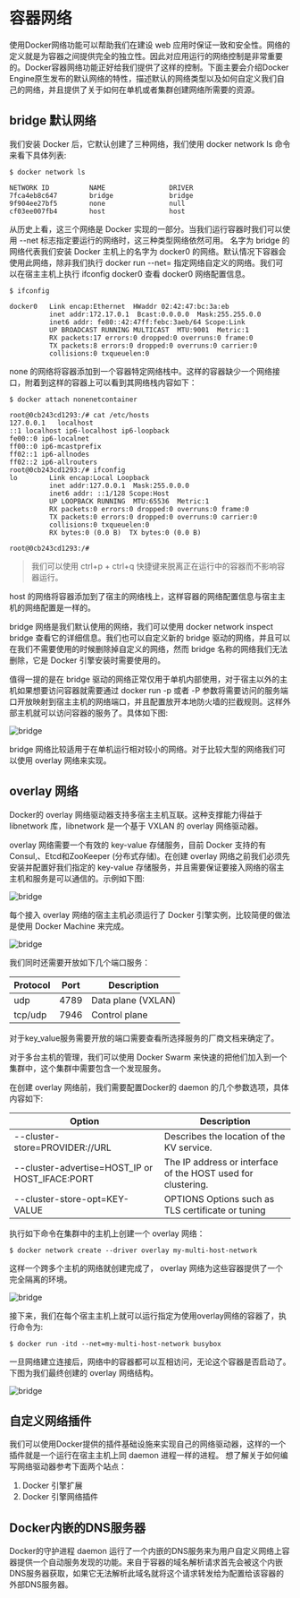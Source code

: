 # 容器网络
使用Docker网络功能可以帮助我们在建设 web 应用时保证一致和安全性。网络的定义就是为容器之间提供完全的独立性。因此对应用运行的网络控制是非常重要的。Docker容器网络功能正好给我们提供了这样的控制。下面主要会介绍Docker Engine原生发布的默认网络的特性，描述默认的网络类型以及如何自定义我们自己的网络，并且提供了关于如何在单机或者集群创建网络所需要的资源。

## bridge 默认网络

我们安装 Docker 后，它默认创建了三种网络，我们使用 docker network ls 命令来看下具体列表: 

```
$ docker network ls

NETWORK ID          NAME                DRIVER
7fca4eb8c647        bridge              bridge
9f904ee27bf5        none                null
cf03ee007fb4        host                host
```

从历史上看，这三个网络是 Docker 实现的一部分。当我们运行容器时我们可以使用 --net 标志指定要运行的网络时，这三种类型网络依然可用。 
名字为 bridge 的网络代表我们安装 Docker 主机上的名字为 docker0 的网络。默认情况下容器会使用此网络，除非我们执行 docker run --net=<NETWORK> 指定网络自定义的网络。我们可以在宿主主机上执行 ifconfig docker0 查看 docker0 网络配置信息。 

```
$ ifconfig

docker0   Link encap:Ethernet  HWaddr 02:42:47:bc:3a:eb
          inet addr:172.17.0.1  Bcast:0.0.0.0  Mask:255.255.0.0
          inet6 addr: fe80::42:47ff:febc:3aeb/64 Scope:Link
          UP BROADCAST RUNNING MULTICAST  MTU:9001  Metric:1
          RX packets:17 errors:0 dropped:0 overruns:0 frame:0
          TX packets:8 errors:0 dropped:0 overruns:0 carrier:0
          collisions:0 txqueuelen:0
```

none 的网络将容器添加到一个容器特定网络栈中。这样的容器缺少一个网络接口，附着到这样的容器上可以看到其网络栈内容如下： 

```
$ docker attach nonenetcontainer

root@0cb243cd1293:/# cat /etc/hosts
127.0.0.1	localhost
::1	localhost ip6-localhost ip6-loopback
fe00::0	ip6-localnet
ff00::0	ip6-mcastprefix
ff02::1	ip6-allnodes
ff02::2	ip6-allrouters
root@0cb243cd1293:/# ifconfig
lo        Link encap:Local Loopback
          inet addr:127.0.0.1  Mask:255.0.0.0
          inet6 addr: ::1/128 Scope:Host
          UP LOOPBACK RUNNING  MTU:65536  Metric:1
          RX packets:0 errors:0 dropped:0 overruns:0 frame:0
          TX packets:0 errors:0 dropped:0 overruns:0 carrier:0
          collisions:0 txqueuelen:0
          RX bytes:0 (0.0 B)  TX bytes:0 (0.0 B)

root@0cb243cd1293:/#
```

> 我们可以使用 ctrl+p + ctrl+q 快捷键来脱离正在运行中的容器而不影响容器运行。 

host 的网络将容器添加到了宿主的网络栈上，这样容器的网络配置信息与宿主主机的网络配置是一样的。 

bridge 网络是我们默认使用的网络，我们可以使用 docker network inspect bridge 查看它的详细信息。我们也可以自定义新的 bridge 驱动的网络，并且可以在我们不需要使用的时候删除掉自定义的网络，然而 bridge 名称的网络我们无法删除，它是 Docker 引擎安装时需要使用的。

值得一提的是在 bridge 驱动的网络正常仅用于单机内部使用，对于宿主以外的主机如果想要访问容器就需要通过 docker run -p 或者 -P 参数将需要访问的服务端口开放映射到宿主主机的网络端口，并且配置放开本地防火墙的拦截规则。这样外部主机就可以访问容器的服务了。具体如下图: 

![bridge](../assets/bridge.png)
  
bridge 网络比较适用于在单机运行相对较小的网络。对于比较大型的网络我们可以使用 overlay 网络来实现。

## overlay 网络 

Docker的 overlay 网络驱动器支持多宿主主机互联。这种支撑能力得益于 libnetwork 库，libnetwork 是一个基于 VXLAN 的 overlay 网络驱动器。

overlay 网络需要一个有效的 key-value 存储服务，目前 Docker 支持的有 Consul,、Etcd和ZooKeeper (分布式存储)。在创建 overlay 网络之前我们必须先安装并配置好我们指定的 key-value 存储服务，并且需要保证要接入网络的宿主主机和服务是可以通信的。示例如下图: 

![bridge](../assets/overlay_1.png)  

每个接入 overlay 网络的宿主主机必须运行了 Docker 引擎实例，比较简便的做法是使用 Docker Machine 来完成。 
  
![bridge](../assets/overlay_2.png)  

我们同时还需要开放如下几个端口服务：

Protocol | Port | Description
------------ | ------------- | -------------
udp  |  4789 | Data plane (VXLAN)
tcp/udp | 7946 | Control plane

对于key_value服务需要开放的端口需要查看所选择服务的厂商文档来确定了。

对于多台主机的管理，我们可以使用 Docker Swarm 来快速的把他们加入到一个集群中，这个集群中需要包含一个发现服务。
 
在创建 overlay 网络前，我们需要配置Docker的 daemon 的几个参数选项，具体内容如下: 

Option | Description
------------ | ------------- 
--cluster-store=PROVIDER://URL | Describes the location of the KV service.
--cluster-advertise=HOST_IP or HOST_IFACE:PORT | The IP address or interface of the HOST used for clustering.
--cluster-store-opt=KEY-VALUE | OPTIONS	Options such as TLS certificate or tuning 


执行如下命令在集群中的主机上创建一个 overlay 网络：

``` 
$ docker network create --driver overlay my-multi-host-network
```

这样一个跨多个主机的网络就创建完成了， overlay 网络为这些容器提供了一个完全隔离的环境。 
  
![bridge](../assets/overlay_3.png)  

接下来，我们在每个宿主主机上就可以运行指定为使用overlay网络的容器了，执行命令为:

```
$ docker run -itd --net=my-multi-host-network busybox
```

一旦网络建立连接后，网络中的容器都可以互相访问，无论这个容器是否启动了。下图为我们最终创建的 overlay 网络结构。
 
![bridge](../assets/overlay_4.png) 

## 自定义网络插件


我们可以使用Docker提供的插件基础设施来实现自己的网络驱动器，这样的一个插件就是一个运行在宿主主机上同 daemon 进程一样的进程。 
想了解关于如何编写网络驱动器参考下面两个站点：

1. Docker 引擎扩展
2. Docker 引擎网络插件

## Docker内嵌的DNS服务器

Docker的守护进程 daemon 运行了一个内嵌的DNS服务来为用户自定义网络上容器提供一个自动服务发现的功能。来自于容器的域名解析请求首先会被这个内嵌DNS服务器获取，如果它无法解析此域名就将这个请求转发给为配置给该容器的外部DNS服务器。 
